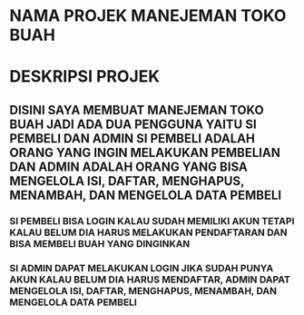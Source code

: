 # NAMA PROJEK MANEJEMAN TOKO BUAH
# DESKRIPSI PROJEK
## DISINI SAYA MEMBUAT MANEJEMAN TOKO BUAH JADI ADA DUA PENGGUNA YAITU SI PEMBELI DAN ADMIN SI PEMBELI ADALAH ORANG YANG INGIN MELAKUKAN PEMBELIAN DAN ADMIN ADALAH ORANG YANG BISA MENGELOLA ISI, DAFTAR, MENGHAPUS, MENAMBAH, DAN MENGELOLA DATA PEMBELI
### SI PEMBELI BISA LOGIN KALAU SUDAH MEMILIKI AKUN TETAPI KALAU BELUM DIA HARUS MELAKUKAN PENDAFTARAN DAN BISA MEMBELI BUAH YANG DINGINKAN
### SI ADMIN DAPAT MELAKUKAN LOGIN JIKA SUDAH PUNYA AKUN KALAU BELUM DIA HARUS MENDAFTAR, ADMIN DAPAT MENGELOLA ISI, DAFTAR, MENGHAPUS, MENAMBAH, DAN MENGELOLA DATA PEMBELI
